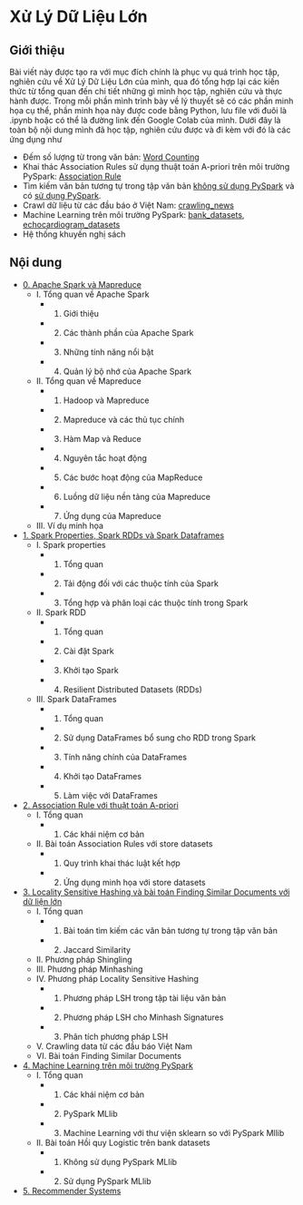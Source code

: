 # Xử Lý Dữ Liệu Lớn
## Giới thiệu
  Bài viết này được tạo ra với mục đích chính là phục vụ quá trình học tập, nghiên cứu về Xử Lý Dữ Liệu Lớn của mình, qua đó tổng hợp lại các kiến thức từ tổng quan đến chi tiết những gì mình học tập, nghiên cứu và thực hành được. Trong mỗi phần mình trình bày về lý thuyết sẽ có các phần minh họa cụ thể, phần minh họa này được code bằng Python, lưu file với đuôi là .ipynb hoặc có thể là đường link đến Google Colab của mình. 
  Dưới đây là toàn bộ nội dung mình đã học tập, nghiên cứu được và đi kèm với đó là các ứng dụng như
  - Đếm số lượng từ trong văn bản: [Word Counting](https://colab.research.google.com/drive/1ooNYc_wXl-0V3JwhQ8F62oXW6ab-986v)
  - Khai thác Association Rules sử dụng thuật toán A-priori trên môi trường PySpark: [Association Rule](https://colab.research.google.com/drive/1WTDOtKL3DR66tBmM_AtKvi_vtJWtCb--)
  - Tìm kiếm văn bản tương tự trong tập văn bản [không sử dụng PySpark](https://colab.research.google.com/drive/1al-1mblo6cCYbNAlHqMY36LNqNOHOC2E) và có [sử dụng PySpark](https://colab.research.google.com/drive/13yTs0VT0wYDV9YzDB9YMIEwu-SKZv-yl).
  - Crawl dữ liệu từ các đầu báo ở Việt Nam: [crawling_news](https://github.com/smoothkt4951/crawling-VietNam-News)
  - Machine Learning trên môi trường PySpark: [bank_datasets](https://colab.research.google.com/drive/1llG_cU6rhy6f1Ly15V--qy4ZNftFJZHV), [echocardiogram_datasets](https://colab.research.google.com/drive/16EMIPcADoxkFqR3f9QHrGNJ5biM-HhjR)
  - Hệ thống khuyến nghị sách

## Nội dung
- [0. Apache Spark và Mapreduce](https://github.com/smoothkt4951/Massive-Data-Processing-Course/tree/main/0.%20Introduction%20MapReduce%20%20and%20Apache%20Spark)
  - I. Tổng quan về Apache Spark
    - 1. Giới thiệu
    - 2. Các thành phần của Apache Spark
    - 3. Những tính năng nổi bật
    - 4. Quản lý bộ nhớ của Apache Spark
  - II. Tổng quan về Mapreduce
    - 1. Hadoop và Mapreduce
    - 2. Mapreduce và các thủ tục chính
    - 3. Hàm Map và Reduce
    - 4. Nguyên tắc hoạt động
    - 5. Các bước hoạt động của MapReduce
    - 6. Luồng dữ liệu nền tảng của Mapreduce
    - 7. Ứng dụng của Mapreduce
  - III. Ví dụ minh họa
- [1. Spark Properties, Spark RDDs và Spark Dataframes](https://github.com/smoothkt4951/Massive-Data-Processing-Course/tree/main/1.%20Spark%20properties%20and%20RDDs%20DataFrames)
  - I. Spark properties
     - 1. Tổng quan
     - 2. Tải động đối với các thuộc tính của Spark
     - 3. Tổng hợp và phân loại các thuộc tính trong Spark
  - II. Spark RDD
     - 1. Tổng quan
     - 2. Cài đặt Spark
     - 3. Khởi tạo Spark
     - 4. Resilient Distributed Datasets (RDDs)
   - III. Spark DataFrames
     - 1. Tổng quan
     - 2. Sử dụng DataFrames bổ sung cho RDD trong Spark
     - 3. Tính năng chính của DataFrames
     - 4. Khởi tạo DataFrames
     - 5. Làm việc với DataFrames
- [2. Association Rule với thuật toán A-priori](https://github.com/smoothkt4951/Massive-Data-Processing-Course/tree/main/2.%20Association%20Rules)
   - I. Tổng quan
     - 1. Các khái niệm cơ bản
   - II. Bài toán Association Rules với store datasets
     - 1. Quy trình khai thác luật kết hợp
     - 2. Ứng dụng minh họa với store datasets
- [3. Locality Sensitive Hashing và bài toán Finding Similar Documents với dữ liện lớn](https://github.com/smoothkt4951/Massive-Data-Processing-Course/tree/main/3.%20Locality-Sensitive%20Hashing)
  - I. Tổng quan
     - 1. Bài toán tìm kiếm các văn bản tương tự trong tập văn bản
     - 2. Jaccard Similarity
  - II. Phương pháp Shingling
  - III. Phương pháp Minhashing
  - IV. Phương pháp Locality Sensitive Hashing
     - 1. Phương pháp LSH trong tập tài liệu văn bản
     - 2. Phương pháp LSH cho Minhash Signatures
     - 3. Phân tích phương pháp LSH
  - V. Crawling data từ các đầu báo Việt Nam
  - VI. Bài toán Finding Similar Documents
- [4. Machine Learning trên môi trường PySpark ](https://github.com/smoothkt4951/Massive-Data-Processing-Course/tree/main/4.%20Machine%20Learning%20in%20PySpark)
  - I. Tổng quan
     - 1. Các khái niệm cơ bản
     - 2. PySpark MLlib
     - 3. Machine Learning với thư viện sklearn so với PySpark Mllib
  - II. Bài toán Hồi quy Logistic trên bank datasets
     - 1. Không sử dụng PySpark MLlib
     - 2. Sử dụng PySpark MLlib
- [5. Recommender Systems](https://github.com/smoothkt4951/Massive-Data-Processing-Course/tree/main/5.%20Recommender%20Systems)


